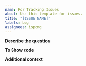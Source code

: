 ```yaml
---
name: For Tracking Issues
about: Use this template for issues.
title: "[ISSUE NAME]"
labels: bug
assignees: ispong
---
```


<!--
!!! Thanks for taking the time to create an issue. A clear and concise description of what the question is. !!!
-->
**Describe the question**


<!--
!!! For show your code. !!!
-->
**To Show code**


<!--
!!! Add any other context about the problem here. !!!
-->
**Additional context**
